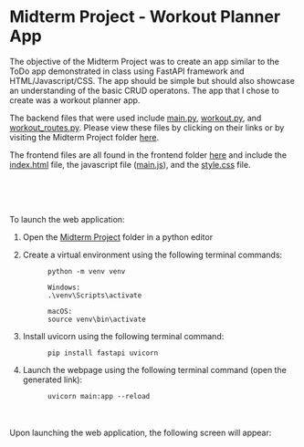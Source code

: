 # Midterm Project - Workout Planner App

The objective of the Midterm Project was to create an app similar to the ToDo app demonstrated in class using FastAPI framework and HTML/Javascript/CSS. The app should be simple
but should also showcase an understanding of the basic CRUD operatons. The app that I chose to create was a workout planner app. 

The backend files that were used include [main.py](https://github.com/dasorensen/CS3980/blob/main/Midterm%20Project/main.py), [workout.py](https://github.com/dasorensen/CS3980/blob/main/Midterm%20Project/workout.py), and [workout_routes.py](http://github.com/dasorensen/CS3980/blob/main/Midterm%20Project/workout_routes.py). Please view these files by clicking on their links or by visiting the Midterm Project folder
[here](https://github.com/dasorensen/CS3980/tree/main/Midterm%20Project).

The frontend files are all found in the frontend folder [here](https://github.com/dasorensen/CS3980/tree/main/Midterm%20Project/frontend) and include the [index.html](https://github.com/dasorensen/CS3980/blob/main/Midterm%20Project/frontend/index.html) file, the javascript file ([main.js](https://github.com/dasorensen/CS3980/blob/main/Midterm%20Project/frontend/main.js)), and the [style.css](https://github.com/dasorensen/CS3980/blob/main/Midterm%20Project/frontend/style.css) file. 

<br><br><br>

To launch the web application: 

1. Open the [Midterm Project](https://github.com/dasorensen/CS3980/tree/main/Midterm%20Project) folder in a python editor

2. Create a virtual environment using the following terminal commands:
   
             python -m venv venv

             Windows:
             .\venv\Scripts\activate

             macOS:
             source venv\bin\activate

3. Install uvicorn using the following terminal command:

             pip install fastapi uvicorn

4. Launch the webpage using the following terminal command (open the generated link):
   
             uvicorn main:app --reload

<br><br>
Upon launching the web application, the following screen will appear:
